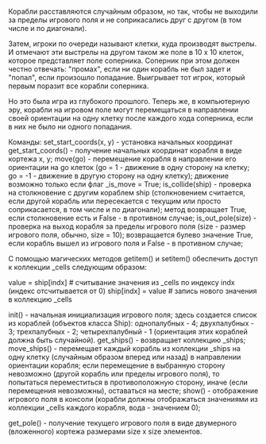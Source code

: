 Корабли расставляются случайным образом, но так, чтобы не выходили за пределы игрового поля и не соприкасались друг с другом (в том числе и по диагонали).

Затем, игроки по очереди называют клетки, куда производят выстрелы. И отмечают эти выстрелы на другом таком же поле в 10 х 10 клеток, которое представляет поле соперника. Соперник при этом должен честно отвечать: "промах", если ни один корабль не был задет и "попал", если произошло попадание. Выигрывает тот игрок, который первым поразит все корабли соперника.

Но это была игра из глубокого прошлого. Теперь же, в компьютерную эру, корабли на игровом поле могут перемещаться в направлении своей ориентации на одну клетку после каждого хода соперника, если в них не было ни одного попадания.

Команды:
set_start_coords(x, y) - установка начальных координат
get_start_coords() - получение начальных координат корабля в виде кортежа x, y;
move(go) - перемещение корабля в направлении его ориентации на go клеток (go = 1 - движение в одну сторону на клетку; go = -1 - движение в другую сторону на одну клетку); движение возможно только если флаг _is_move = True;
is_collide(ship) - проверка на столкновение с другим кораблем ship (столкновением считается, если другой корабль или пересекается с текущим или просто соприкасается, в том числе и по диагонали); метод возвращает True, если столкновение есть и False - в противном случае;
is_out_pole(size) - проверка на выход корабля за пределы игрового поля (size - размер игрового поля, обычно, size = 10); возвращается булево значение True, если корабль вышел из игрового поля и False - в противном случае;

С помощью магических методов getitem() и setitem() обеспечить доступ к коллекции _cells следующим образом:

value = ship[indx] # считывание значения из _cells по индексу indx (индекс отсчитывается от 0)
ship[indx] = value # запись нового значения в коллекцию _cells

init() - начальная инициализация игрового поля; здесь создается список из кораблей (объектов класса Ship): однопалубных - 4; двухпалубных - 3; трехпалубных - 2; четырехпалубный - 1 (ориентация этих кораблей должна быть случайной).
get_ships() - возвращает коллекцию _ships;
move_ships() - перемещает каждый корабль из коллекции _ships на одну клетку (случайным образом вперед или назад) в направлении ориентации корабля; если перемещение в выбранную сторону невозможно (другой корабль или пределы игрового поля), то попытаться переместиться в противоположную сторону, иначе (если перемещения невозможны), оставаться на месте;
show() - отображение игрового поля в консоли (корабли должны отображаться значениями из коллекции _cells каждого корабля, вода - значением 0);

get_pole() - получение текущего игрового поля в виде двумерного (вложенного) кортежа размерами size x size элементов.
